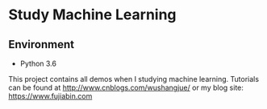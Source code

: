 # Study Machine Learning

## Environment

- Python 3.6

This project contains all demos when I studying machine learning. Tutorials can be found at http://www.cnblogs.com/wushangjue/ or my blog site: https://www.fujiabin.com